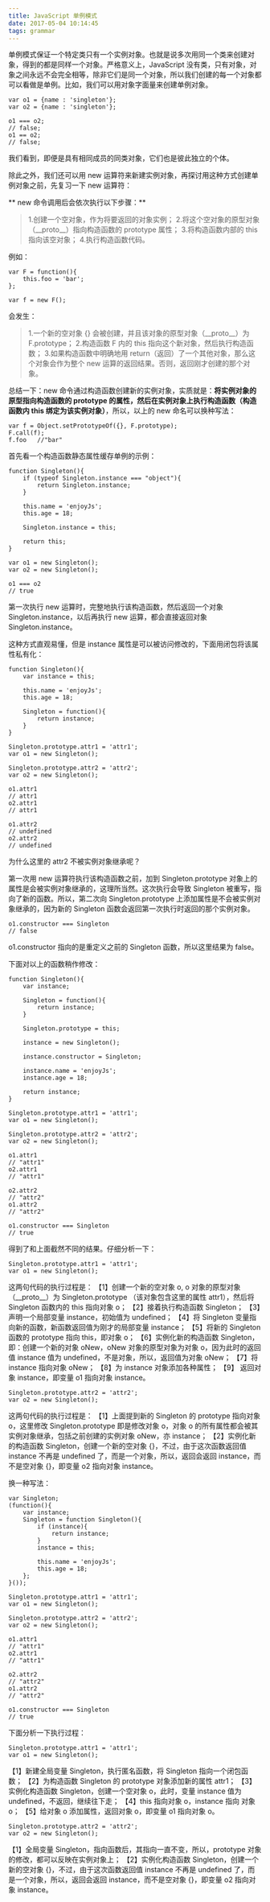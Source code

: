 ```yaml
---
title: JavaScript 单例模式
date: 2017-05-04 10:14:45
tags: grammar
---
```


单例模式保证一个特定类只有一个实例对象。也就是说多次用同一个类来创建对象，得到的都是同样一个对象。严格意义上，JavaScript 没有类，只有对象，对象之间永远不会完全相等，除非它们是同一个对象，所以我们创建的每一个对象都可以看做是单例。比如，我们可以用对象字面量来创建单例对象。


<!-- more -->

```
var o1 = {name : 'singleton'};
var o2 = {name : 'singleton'};

o1 === o2;
// false;
o1 == o2;
// false;
```

我们看到，即便是具有相同成员的同类对象，它们也是彼此独立的个体。

除此之外，我们还可以用 new 运算符来新建实例对象，再探讨用这种方式创建单例对象之前，先复习一下 new 运算符：

** new 命令调用后会依次执行以下步骤：**

> 1.创建一个空对象，作为将要返回的对象实例；
> 2.将这个空对象的原型对象（\_\_proto\_\_）指向构造函数的 prototype 属性；
> 3.将构造函数内部的 this 指向该空对象；
> 4.执行构造函数代码。

例如：

```
var F = function(){
    this.foo = 'bar';
};

var f = new F();
```

会发生：

> 1.一个新的空对象 {} 会被创建，并且该对象的原型对象（\_\_proto\_\_）为 F.prototype；
> 2.构造函数 F 内的 this 指向这个新对象，然后执行构造函数；
> 3.如果构造函数中明确地用 return（返回）了一个其他对象，那么这个对象会作为整个 new 运算的返回结果。否则，返回刚才创建的那个对象。

总结一下：new 命令通过构造函数创建新的实例对象，实质就是：**将实例对象的原型指向构造函数的 prototype 的属性，然后在实例对象上执行构造函数（构造函数内 this 绑定为该实例对象）**，所以，以上的 new 命名可以换种写法：

```
var f = Object.setPrototypeOf({}, F.prototype);
F.call(f);
f.foo   //"bar"
```

首先看一个构造函数静态属性缓存单例的示例：

```
function Singleton(){
    if (typeof Singleton.instance === "object"){
        return Singleton.instance;
    }

    this.name = 'enjoyJs';
    this.age = 18;

    Singleton.instance = this;

    return this;
}

var o1 = new Singleton();
var o2 = new Singleton();

o1 === o2
// true
```

第一次执行 new 运算时，完整地执行该构造函数，然后返回一个对象 Singleton.instance，以后再执行 new 运算，都会直接返回对象 Singleton.instance。

这种方式直观易懂，但是 instance 属性是可以被访问修改的，下面用闭包将该属性私有化：

```
function Singleton(){
    var instance = this;

    this.name = 'enjoyJs';
    this.age = 18;

    Singleton = function(){
        return instance;
    }
}

Singleton.prototype.attr1 = 'attr1';
var o1 = new Singleton();

Singleton.prototype.attr2 = 'attr2';
var o2 = new Singleton();

o1.attr1
// attr1
o2.attr1
// attr1

o1.attr2
// undefined
o2.attr2
// undefined
```

为什么这里的 attr2 不被实例对象继承呢？

第一次用 new 运算符执行该构造函数之前，加到 Singleton.prototype 对象上的属性是会被实例对象继承的，这理所当然。这次执行会导致 Singleton 被重写，指向了新的函数。所以，第二次向 Singleton.prototype 上添加属性是不会被实例对象继承的，因为新的 Singleton 函数会返回第一次执行时返回的那个实例对象。

```
o1.constructor === Singleton
// false
```

o1.constructor 指向的是重定义之前的 Singleton 函数，所以这里结果为 false。

下面对以上的函数稍作修改：

```
function Singleton(){
    var instance;

    Singleton = function(){
        return instance;
    }

    Singleton.prototype = this;

    instance = new Singleton();

    instance.constructor = Singleton;

    instance.name = 'enjoyJs';
    instance.age = 18;

    return instance;
}

Singleton.prototype.attr1 = 'attr1';
var o1 = new Singleton();

Singleton.prototype.attr2 = 'attr2';
var o2 = new Singleton();

o1.attr1
// "attr1"
o2.attr1
// "attr1"

o2.attr2
// "attr2"
o1.attr2
// "attr2"

o1.constructor === Singleton
// true
```

得到了和上面截然不同的结果。仔细分析一下：

```
Singleton.prototype.attr1 = 'attr1';
var o1 = new Singleton();
```

这两句代码的执行过程是：
【1】创建一个新的空对象 o, o 对象的原型对象（\_\_proto\_\_）为 Singleton.prototype （该对象包含这里的属性 attr1），然后将 Singleton 函数内的 this 指向对象 o；
【2】接着执行构造函数 Singleton；
【3】声明一个局部变量 instance，初始值为 undefined；
【4】将 Singleton 变量指向新的函数，新函数返回值为刚才的局部变量 instance；
【5】将新的 Singleton 函数的 prototype 指向 this，即对象 o；
【6】实例化新的构造函数 Singleton，即：创建一个新的对象 oNew，oNew 对象的原型对象为对象 o，因为此时的返回值 instance 值为 undefined，不是对象，所以，返回值为对象 oNew；
【7】将 instance 指向对象 oNew；
【8】为 instance 对象添加各种属性；
【9】 返回对象 instance，即变量 o1 指向对象 instance。


```
Singleton.prototype.attr2 = 'attr2';
var o2 = new Singleton();
```

这两句代码的执行过程是：
【1】上面提到新的 Singleton 的 prototype 指向对象 o，这里修改 Singleton.prototype 即是修改对象 o，对象 o 的所有属性都会被其实例对象继承，包括之前创建的实例对象 oNew，亦 instance；
【2】实例化新的构造函数 Singleton，创建一个新的空对象 {}，不过，由于这次函数返回值 instance 不再是 undefined 了，而是一个对象，所以，返回会返回 instance，而不是空对象 {}，即变量 o2 指向对象 instance。

换一种写法：

```
var Singleton;
(function(){
    var instance;
    Singleton = function Singleton(){
        if (instance){
            return instance;
        }
        instance = this;
        
        this.name = 'enjoyJs';
        this.age = 18;
    };
}());

Singleton.prototype.attr1 = 'attr1';
var o1 = new Singleton();

Singleton.prototype.attr2 = 'attr2';
var o2 = new Singleton();

o1.attr1
// "attr1"
o2.attr1
// "attr1"

o2.attr2
// "attr2"
o1.attr2
// "attr2"

o1.constructor === Singleton
// true
```

下面分析一下执行过程：

```
Singleton.prototype.attr1 = 'attr1';
var o1 = new Singleton();
```

【1】新建全局变量 Singleton，执行匿名函数，将 Singleton 指向一个闭包函数；
【2】为构造函数 Singleton 的 prototype 对象添加新的属性 attr1；
【3】实例化构造函数 Singleton，创建一个空对象 o，此时，变量 instance 值为 undefined，不返回，继续往下走；
【4】this 指向对象 o，instance 指向 对象 o；
【5】给对象 o 添加属性，返回对象 o，即变量 o1 指向对象 o。

```
Singleton.prototype.attr2 = 'attr2';
var o2 = new Singleton();
```

【1】全局变量 Singleton，指向函数后，其指向一直不变，所以，prototype 对象的修改，都可以反映在实例对象上；
【2】实例化构造函数 Singleton，创建一个新的空对象 {}，不过，由于这次函数返回值 instance 不再是 undefined 了，而是一个对象，所以，返回会返回 instance，而不是空对象 {}，即变量 o2 指向对象 instance。




